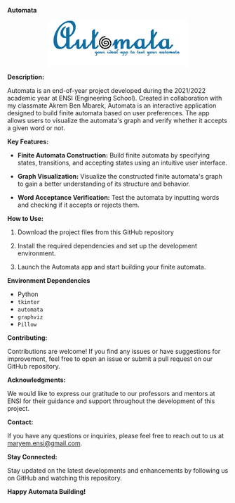 **Automata**
<p align="center"><img src="logo.PNG" ></p>


**Description:**

Automata is an end-of-year project developed during the 2021/2022 academic year at ENSI (Engineering School). Created in collaboration with my classmate Akrem Ben Mbarek, Automata is an interactive application designed to build finite automata based on user preferences. The app allows users to visualize the automata's graph and verify whether it accepts a given word or not.

**Key Features:**

- **Finite Automata Construction:** Build finite automata by specifying states, transitions, and accepting states using an intuitive user interface.

- **Graph Visualization:** Visualize the constructed finite automata's graph to gain a better understanding of its structure and behavior.

- **Word Acceptance Verification:** Test the automata by inputting words and checking if it accepts or rejects them.

**How to Use:**

1. Download the project files from this GitHub repository

2. Install the required dependencies and set up the development environment.

3. Launch the Automata app and start building your finite automata.
   

**Environment Dependencies**

- Python 
- `tkinter` 
- `automata` 
- `graphviz` 
- `Pillow` 

**Contributing:**

Contributions are welcome! If you find any issues or have suggestions for improvement, feel free to open an issue or submit a pull request on our GitHub repository.


**Acknowledgments:**

We would like to express our gratitude to our professors and mentors at ENSI for their guidance and support throughout the development of this project.

**Contact:**

If you have any questions or inquiries, please feel free to reach out to us at [maryem.ensi@gmail.com](mailto:maryem.ensi@gmail.com).

**Stay Connected:**

Stay updated on the latest developments and enhancements by following us on GitHub and watching this repository.

**Happy Automata Building!**
